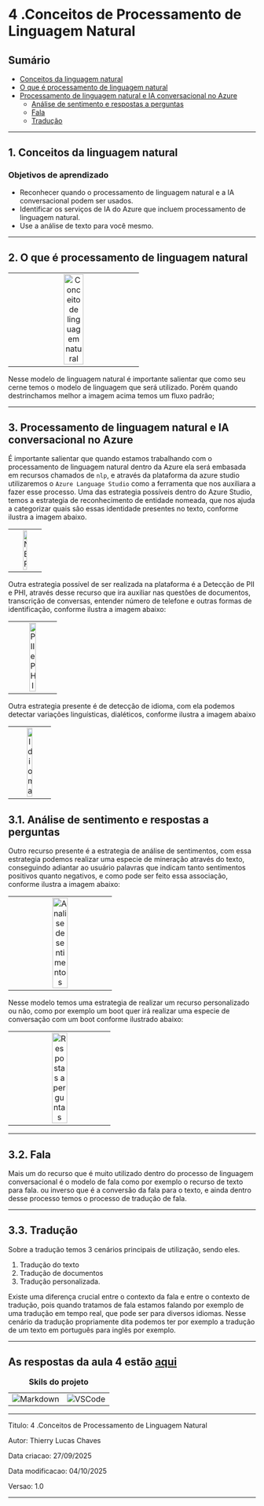 # 4 .Conceitos de Processamento de Linguagem Natural 
## Sumário 
- [Conceitos da linguagem natural](#1-conceitos-da-linguagem-natural)
- [O que é processamento de linguagem natural](#2-o-que-é-processamento-de-linguagem-natural)
- [Processamento de linguagem natural e IA conversacional no Azure](#3-processamento-de-linguagem-natural-e-ia-conversacional-no-azure)
  - [Análise de sentimento e respostas a perguntas](#31-análise-de-sentimento-e-respostas-a-perguntas)
  - [Fala](#32-fala)
  - [Tradução](#33--tradução)
---
## 1. Conceitos da linguagem natural 
### Objetivos de aprendizado
- Reconhecer quando o processamento de linguagem natural e a IA conversacional podem ser usados.
- Identificar os serviços de IA do Azure que incluem processamento de linguagem natural. 
- Use a análise de texto para você mesmo. 
---
## 2. O que é processamento de linguagem natural 

<table style="text-align: center; width: 100%;"> 
<tr>
    <td style="text-align: center;">
    <img src="imgs/linguagem_natural_conceito.png" alt="Conceito de linguagem natural" width="40%"/>
    </td>
</tr>
</table>

Nesse modelo de linguagem natural é importante salientar que como seu cerne temos o modelo de linguagem que será utilizado. Porém quando destrinchamos melhor a imagem acima temos um fluxo padrão;

--- 
## 3. Processamento de linguagem natural e IA conversacional no Azure
É importante salientar que quando estamos trabalhando com o processamento de linguagem natural dentro da Azure ela será embasada em recursos chamados de `nlp`, e através da plataforma da azure studio utilizaremos o `Azure Language Studio` como a ferramenta que nos auxiliara a fazer esse processo. 
Uma das estrategia possíveis dentro do Azure Studio, temos a estrategia de reconhecimento de entidade nomeada, que nos ajuda a categorizar quais são essas identidade presentes no texto, conforme ilustra a imagem abaixo.  

<table style="text-align: center; width: 100%;"> 
<tr>
    <td style="text-align: center;">
    <img src="imgs/NER.png" alt="NER" width="40%"/>
    </td>
</tr>
</table>

Outra estrategia possível de ser realizada na plataforma é a Detecção de PII e PHI, através desse recurso que ira auxiliar nas questões de documentos, transcrição de conversas, entender número de telefone e outras  formas de identificação, conforme ilustra a imagem abaixo:

<table style="text-align: center; width: 100%;"> 
<tr>
    <td style="text-align: center;">
    <img src="imgs/PII_PHI.png" alt="PII e PHI" width="40%"/>
    </td>
</tr>
</table>

Outra estrategia presente é de detecção de idioma, com ela podemos detectar variações linguísticas, dialéticos, conforme ilustra a imagem abaixo

<table style="text-align: center; width: 100%;"> 
<tr>
    <td style="text-align: center;">
    <img src="imgs/idioma.png" alt="Idioma" width="40%"/>
    </td>
</tr>
</table>

## 3.1. Análise de sentimento e respostas a perguntas
Outro recurso presente é a estrategia de análise de sentimentos, com essa estrategia podemos realizar uma especie de mineração através do texto, conseguindo adiantar ao usuário palavras que indicam tanto sentimentos positivos quanto negativos, e como pode ser feito essa associação, conforme ilustra a imagem abaixo: 

<table style="text-align: center; width: 100%;"> 
<tr>
    <td style="text-align: center;">
    <img src="imgs/analise_de_sentimentos.png" alt="Analise de sentimentos" width="40%"/>
    </td>
</tr>
</table>

Nesse modelo temos uma estrategia de realizar um recurso personalizado ou não, como por exemplo um boot quer irá realizar uma especie de conversação com um boot conforme ilustrado abaixo:

<table style="text-align: center; width: 100%;"> 
<tr>
    <td style="text-align: center;">
    <img src="imgs/perg_resp.png" alt="Respostas a perguntas" width="40%"/>
    </td>
</tr>
</table>

---
## 3.2. Fala
Mais um do recurso que é muito utilizado dentro do processo de linguagem conversacional é o modelo de fala como por exemplo o recurso de texto para fala. 
ou inverso que é a conversão da fala para o texto, e ainda dentro desse processo temos o processo de tradução de fala.


--- 
## 3.3.  Tradução
Sobre a tradução temos 3 cenários principais de utilização, sendo eles. 
1. Tradução do texto 
2. Tradução de documentos
3. Tradução personalizada. 

Existe uma diferença crucial entre o contexto da fala e entre o contexto de tradução, pois quando tratamos de fala estamos falando por exemplo  de uma tradução em tempo real, que pode ser para diversos idiomas. 
Nesse cenário da tradução propriamente dita podemos ter por exemplo a tradução de um texto em português para inglês por exemplo.

---
As respostas da aula 4 estão [aqui](imgs/prova/)
---
<table style="text-align: center; width: 100%;"> 
<caption><b>Skils do projeto </b></caption>
<tr>
    <td style="text-align: center;">
    <img alt="Markdown" src="https://img.shields.io/badge/markdown-%23000000.svg?style=for-the-badge&logo=markdown&logoColor=white"/>
    </td>
    <td style="text-align: center;">
    <img alt="VSCode" src="https://img.shields.io/badge/Visual%20Studio%20Code-0078d7.svg?style=for-the-badge&logo=visual-studio-code&logoColor=white"/>
    </td>
<tr> 
</table>

---
Titulo: 4 .Conceitos de Processamento de Linguagem Natural  

Autor: Thierry Lucas Chaves

Data criacao: 27/09/2025

Data modificacao: 04/10/2025

Versao: 1.0  

---
